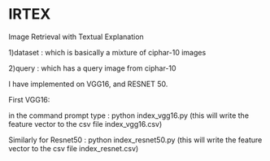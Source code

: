 # IRTEX
Image Retrieval with Textual Explanation


1)dataset : which is basically a mixture of ciphar-10 images

2)query : which has a query image from ciphar-10

I have implemented on VGG16, and RESNET 50.

First VGG16:

in the command prompt type : python index_vgg16.py (this will write the feature vector to the csv file index_vgg16.csv)

Similarly for Resnet50 : python index_resnet50.py (this will write the feature vector to the csv file index_resnet.csv)
